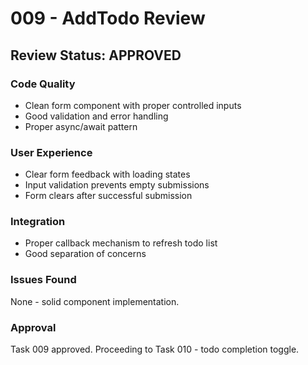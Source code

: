 # 009 - AddTodo Review

## Review Status: APPROVED

### Code Quality
- Clean form component with proper controlled inputs
- Good validation and error handling
- Proper async/await pattern

### User Experience
- Clear form feedback with loading states
- Input validation prevents empty submissions
- Form clears after successful submission

### Integration
- Proper callback mechanism to refresh todo list
- Good separation of concerns

### Issues Found
None - solid component implementation.

### Approval
Task 009 approved. Proceeding to Task 010 - todo completion toggle.